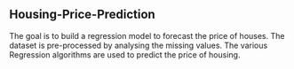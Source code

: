 ## Housing-Price-Prediction

The goal is to build a regression model to forecast the price of houses. The dataset is pre-processed by analysing the missing values. The various Regression algorithms are used to predict the price of housing.


```python

```
